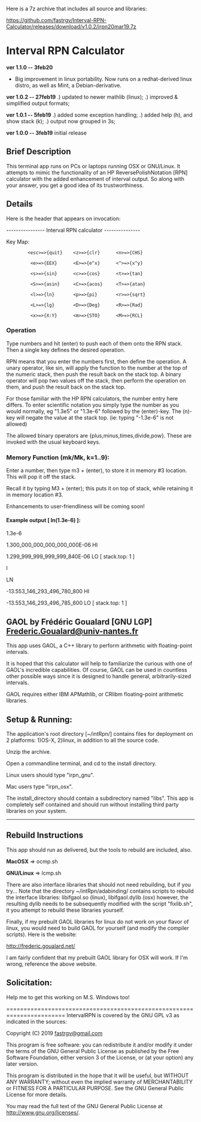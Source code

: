 
Here is a 7z archive that includes all source and libraries:

https://github.com/fastrgv/Interval-RPN-Calculator/releases/download/v1.0.2/irpn20mar19.7z



# Interval RPN Calculator

**ver 1.1.0 -- 3feb20**

* Big improvement in linux portability.  Now runs on a redhat-derived linux distro, as well as Mint, a Debian-derivative.


**ver 1.0.2 -- 27feb19**
.) updated to newer mathlib (linux);
.) improved & simplified output formats;


**ver 1.0.1 -- 5feb19**
.) added some exception handling;
.) added help (h), and show stack (k);
.) output now grouped in 3s;

**ver 1.0.0 -- 3feb19**
initial release

## Brief Description
This terminal app runs on PCs or laptops running OSX or GNU/Linux.  It attempts to mimic the functionality of an HP ReversePolishNotation [RPN] calculator with the added enhancement of interval output.  So along with your answer, you get a good idea of its trustworthiness.


## Details

Here is the header that appears on invocation:
	
---------------- Interval RPN calculator ---------------

Key Map:

            <esc>=>{quit}    <z>=>{clr}      <n>=>{CHS}
            
             <e>=>{EEX}      <E>=>{e^x}      <^>=>{x^y}
             
             <s>=>{sin}      <c>=>{cos}      <t>=>{tan}
             
             <S>=>{asin}     <C>=>{acos}     <T>=>{atan}
             
             <l>=>{ln}       <p>=>{pi}       <r>=>{sqrt}
             
             <L>=>{lg}       <D>=>{Deg}      <R>=>{Rad}
             
             <x>=>{X:Y}      <m>=>{STO}      <M>=>{RCL}


### Operation
Type numbers and hit (enter) to push each of them onto the RPN stack.  Then a single key defines the desired operation.

RPN means that you enter the numbers first, then define the operation.  A unary operator, like sin, will apply the function to the number at the top of the numeric stack, then push the result back on the stack top.  A binary operator will pop two values off the stack, then perform the operation on them, and push the result back on the stack top.

For those familiar with the HP RPN calculators, the number entry here differs.  To enter scientific notation you simply type the number as you would normally, eg "1.3e5" or "1.3e-6" followed by the (enter)-key.  The (n)-key will negate the value at the stack top.  (ie: typing "-1.3e-6" is not allowed)

The allowed binary operators are {plus,minus,times,divide,pow}.  These are invoked with the usual keyboard keys.

### Memory Function (mk/Mk, k=1..9):

Enter a number, then type m3 + (enter), to store it in memory #3 location.  This will pop it off the stack.

Recall it by typing M3 + (enter);  this puts it on top of stack, while retaining it in memory location #3.

Enhancements to user-friendliness will be coming soon!


#### Example output [ ln(1.3e-6) ]:
1.3e-6

1.300_000_000_000_000_000E-06 HI

1.299_999_999_999_999_840E-06 LO    [ stack.top: 1 ]

l

 LN 

-13.553_146_293_496_780_800 HI

-13.553_146_293_496_785_600 LO    [ stack.top: 1 ]




## GAOL by Frédéric Goualard [GNU LGP] <Frederic.Goualard@univ-nantes.fr> 

This app uses GAOL, a C++ library to perform arithmetic with floating-point intervals.

It is hoped that this calculator will help to familiarize the curious with one of GAOL's incredible capabilities.  Of course, GAOL can be used in countless other possible ways since it is designed to handle general, arbitrarily-sized intervals.

GAOL requires either IBM APMathlib, or CRlibm floating-point arithmetic libraries.



## Setup & Running:
The application's root directory [~/intRpn/] contains files for deployment on 2 platforms:  1)OS-X, 2)linux, in addition to all the source code.

Unzip the archive.

Open a commandline terminal, and cd to the install directory.

Linux users should type "irpn_gnu".

Mac users type "irpn_osx".

The install_directory should contain a subdirectory named "libs".  This app is completely self contained and should run without installing third party libraries on your system.

--------------------------------------------------------------------------

## Rebuild Instructions

This app should run as delivered, but the tools to rebuild are included, also.

**MacOSX** => ocmp.sh

**GNU/Linux** => lcmp.sh

There are also interface libraries that should not need rebuilding, but if you try...
Note that the directory ~/intRpn/adabinding/ contains scripts to rebuild the interface libraries:
	libifgaol.so (linux), libifgaol.dylib (osx)
however, the resulting dylib needs to be subsequently modified with the script "fixlib.sh", it you attempt to rebuild these libraries yourself.

Finally, if my prebuilt GAOL libraries for linux do not work on your flavor of linux, you would need to build GAOL for yourself (and modify the compiler scripts).  Here is the website:  

http://frederic.goualard.net/

I am fairly confident that my prebuilt GAOL library for OSX will work.  If I'm wrong, reference the above website.


## Solicitation:
Help me to get this working on M.S. Windows too!

=======================================================================
IntervalRPN is covered by the GNU GPL v3 as indicated in the sources:

 Copyright (C) 2019  fastrgv@gmail.com

 This program is free software: you can redistribute it and/or modify
 it under the terms of the GNU General Public License as published by
 the Free Software Foundation, either version 3 of the License, or
 (at your option) any later version.

 This program is distributed in the hope that it will be useful,
 but WITHOUT ANY WARRANTY; without even the implied warranty of
 MERCHANTABILITY or FITNESS FOR A PARTICULAR PURPOSE.  See the
 GNU General Public License for more details.

 You may read the full text of the GNU General Public License
 at <http://www.gnu.org/licenses/>.




